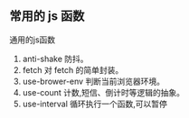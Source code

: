 ## 常用的 js 函数

通用的js函数

1. anti-shake 防抖。
2. fetch 对 fetch 的简单封装。
3. use-brower-env 判断当前浏览器环境。
4. use-count 计数,短信、倒计时等逻辑的抽象。
5. use-interval 循环执行一个函数,可以暂停
